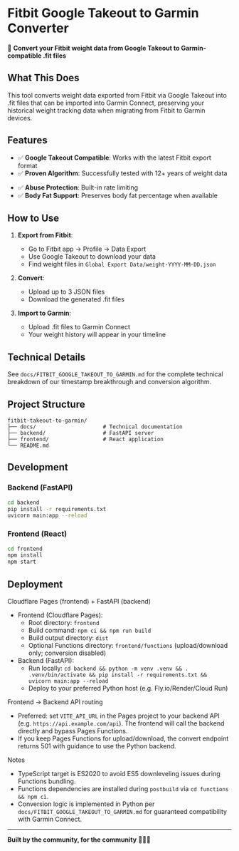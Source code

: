 # Fitbit Google Takeout to Garmin Converter

🔄 **Convert your Fitbit weight data from Google Takeout to Garmin-compatible .fit files**

## What This Does

This tool converts weight data exported from Fitbit via Google Takeout into .fit files that can be imported into Garmin Connect, preserving your historical weight tracking data when migrating from Fitbit to Garmin devices.

## Features

- ✅ **Google Takeout Compatible**: Works with the latest Fitbit export format
- ✅ **Proven Algorithm**: Successfully tested with 12+ years of weight data
<!-- ✅ **Free Tier**: Convert 2 files per day -->
- ✅ **Abuse Protection**: Built-in rate limiting
- ✅ **Body Fat Support**: Preserves body fat percentage when available

## How to Use

1. **Export from Fitbit**:
   - Go to Fitbit app → Profile → Data Export
   - Use Google Takeout to download your data
   - Find weight files in `Global Export Data/weight-YYYY-MM-DD.json`

2. **Convert**:
   - Upload up to 3 JSON files
   - Download the generated .fit files

3. **Import to Garmin**:
   - Upload .fit files to Garmin Connect
   - Your weight history will appear in your timeline

## Technical Details

See `docs/FITBIT_GOOGLE_TAKEOUT_TO_GARMIN.md` for the complete technical breakdown of our timestamp breakthrough and conversion algorithm.

## Project Structure

```
fitbit-takeout-to-garmin/
├── docs/                     # Technical documentation
├── backend/                  # FastAPI server
├── frontend/                 # React application
└── README.md
```

## Development

### Backend (FastAPI)
```bash
cd backend
pip install -r requirements.txt
uvicorn main:app --reload
```

### Frontend (React)
```bash
cd frontend
npm install
npm start
```

## Deployment

Cloudflare Pages (frontend) + FastAPI (backend)

- Frontend (Cloudflare Pages):
  - Root directory: `frontend`
  - Build command: `npm ci && npm run build`
  - Build output directory: `dist`
  - Optional Functions directory: `frontend/functions` (upload/download only; conversion disabled)
- Backend (FastAPI):
  - Run locally: `cd backend && python -m venv .venv && . .venv/bin/activate && pip install -r requirements.txt && uvicorn main:app --reload`
  - Deploy to your preferred Python host (e.g. Fly.io/Render/Cloud Run)

Frontend → Backend API routing

- Preferred: set `VITE_API_URL` in the Pages project to your backend API (e.g. `https://api.example.com/api`). The frontend will call the backend directly and bypass Pages Functions.
- If you keep Pages Functions for upload/download, the convert endpoint returns 501 with guidance to use the Python backend.

Notes

- TypeScript target is ES2020 to avoid ES5 downleveling issues during Functions bundling.
- Functions dependencies are installed during `postbuild` via `cd functions && npm ci`.
- Conversion logic is implemented in Python per `docs/FITBIT_GOOGLE_TAKEOUT_TO_GARMIN.md` for guaranteed compatibility with Garmin Connect.

---

**Built by the community, for the community** 🏃‍♂️💨

